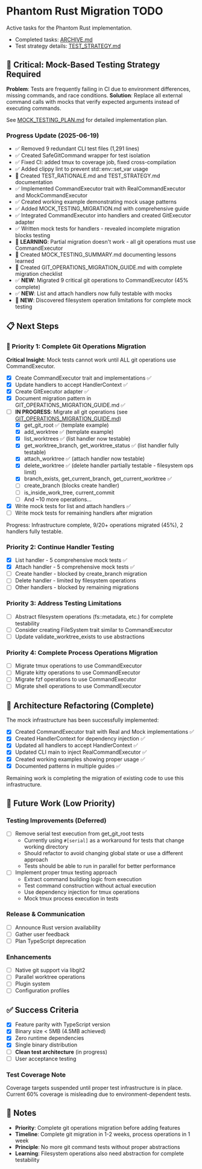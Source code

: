 # Phantom Rust Migration TODO

Active tasks for the Phantom Rust implementation.

- Completed tasks: [ARCHIVE.md](./ARCHIVE.md)
- Test strategy details: [TEST_STRATEGY.md](./TEST_STRATEGY.md)

## 🚨 Critical: Mock-Based Testing Strategy Required

**Problem**: Tests are frequently failing in CI due to environment differences,
missing commands, and race conditions. **Solution**: Replace all external command
calls with mocks that verify expected arguments instead of executing commands.

See [MOCK_TESTING_PLAN.md](./MOCK_TESTING_PLAN.md) for detailed implementation plan.

### Progress Update (2025-06-19)
- ✅ Removed 9 redundant CLI test files (1,291 lines)
- ✅ Created SafeGitCommand wrapper for test isolation
- ✅ Fixed CI: added tmux to coverage job, fixed cross-compilation
- ✅ Added clippy lint to prevent std::env::set_var usage
- 📝 Created TEST_RATIONALE.md and TEST_STRATEGY.md documentation
- ✅ Implemented CommandExecutor trait with RealCommandExecutor and MockCommandExecutor
- ✅ Created working example demonstrating mock usage patterns
- ✅ Added MOCK_TESTING_MIGRATION.md with comprehensive guide
- ✅ Integrated CommandExecutor into handlers and created GitExecutor adapter
- ✅ Written mock tests for handlers - revealed incomplete migration blocks testing
- 📝 **LEARNING**: Partial migration doesn't work - all git operations must use CommandExecutor
- 📝 Created MOCK_TESTING_SUMMARY.md documenting lessons learned
- 📝 Created GIT_OPERATIONS_MIGRATION_GUIDE.md with complete migration checklist
- ✅ **NEW**: Migrated 9 critical git operations to CommandExecutor (45% complete)
- ✅ **NEW**: List and attach handlers now fully testable with mocks
- 📝 **NEW**: Discovered filesystem operation limitations for complete mock testing

## 📋 Next Steps

### 🚨 Priority 1: Complete Git Operations Migration

**Critical Insight**: Mock tests cannot work until ALL git operations use CommandExecutor.

- [x] Create CommandExecutor trait and implementations ✅
- [x] Update handlers to accept HandlerContext ✅
- [x] Create GitExecutor adapter ✅
- [x] Document migration pattern in GIT_OPERATIONS_MIGRATION_GUIDE.md ✅
- [ ] **IN PROGRESS**: Migrate all git operations (see [GIT_OPERATIONS_MIGRATION_GUIDE.md](./rust/GIT_OPERATIONS_MIGRATION_GUIDE.md))
  - [x] get_git_root ✅ (template example)
  - [x] add_worktree ✅ (template example)
  - [x] list_worktrees ✅ (list handler now testable)
  - [x] get_worktree_branch, get_worktree_status ✅ (list handler fully testable)
  - [x] attach_worktree ✅ (attach handler now testable)
  - [x] delete_worktree ✅ (delete handler partially testable - filesystem ops limit)
  - [x] branch_exists, get_current_branch, get_current_worktree ✅
  - [ ] create_branch (blocks create handler)
  - [ ] is_inside_work_tree, current_commit
  - [ ] And ~10 more operations...
- [x] Write mock tests for list and attach handlers ✅
- [ ] Write mock tests for remaining handlers after migration

Progress: Infrastructure complete, 9/20+ operations migrated (45%), 2 handlers fully testable.

### Priority 2: Continue Handler Testing

- [x] List handler - 5 comprehensive mock tests ✅
- [x] Attach handler - 5 comprehensive mock tests ✅
- [ ] Create handler - blocked by create_branch migration
- [ ] Delete handler - limited by filesystem operations
- [ ] Other handlers - blocked by remaining migrations

### Priority 3: Address Testing Limitations

- [ ] Abstract filesystem operations (fs::metadata, etc.) for complete testability
- [ ] Consider creating FileSystem trait similar to CommandExecutor
- [ ] Update validate_worktree_exists to use abstractions

### Priority 4: Complete Process Operations Migration

- [ ] Migrate tmux operations to use CommandExecutor
- [ ] Migrate kitty operations to use CommandExecutor
- [ ] Migrate fzf operations to use CommandExecutor
- [ ] Migrate shell operations to use CommandExecutor

## 🔧 Architecture Refactoring (Complete)

The mock infrastructure has been successfully implemented:

- [x] Created CommandExecutor trait with Real and Mock implementations ✅
- [x] Created HandlerContext for dependency injection ✅
- [x] Updated all handlers to accept HandlerContext ✅
- [x] Updated CLI main to inject RealCommandExecutor ✅
- [x] Created working examples showing proper usage ✅
- [x] Documented patterns in multiple guides ✅

Remaining work is completing the migration of existing code to use this infrastructure.

## 📅 Future Work (Low Priority)

### Testing Improvements (Deferred)
- [ ] Remove serial test execution from get_git_root tests
  - Currently using `#[serial]` as a workaround for tests that change working directory
  - Should refactor to avoid changing global state or use a different approach
  - Tests should be able to run in parallel for better performance
- [ ] Implement proper tmux testing approach
  - Extract command building logic from execution
  - Test command construction without actual execution
  - Use dependency injection for tmux operations
  - Mock tmux process execution in tests

### Release & Communication

- [ ] Announce Rust version availability
- [ ] Gather user feedback
- [ ] Plan TypeScript deprecation

### Enhancements

- [ ] Native git support via libgit2
- [ ] Parallel worktree operations
- [ ] Plugin system
- [ ] Configuration profiles

## ✅ Success Criteria

- [x] Feature parity with TypeScript version
- [x] Binary size < 5MB (4.5MB achieved)
- [x] Zero runtime dependencies
- [x] Single binary distribution
- [ ] **Clean test architecture** (in progress)
- [ ] User acceptance testing

### Test Coverage Note

Coverage targets suspended until proper test infrastructure is in place. Current
60% coverage is misleading due to environment-dependent tests.

## 📝 Notes

- **Priority**: Complete git operations migration before adding features
- **Timeline**: Complete git migration in 1-2 weeks, process operations in 1 week
- **Principle**: No more git command tests without proper abstractions
- **Learning**: Filesystem operations also need abstraction for complete testability

